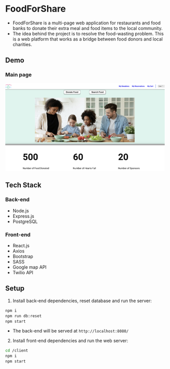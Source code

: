 # FoodForShare
- FoodForShare is a multi-page web application for restaurants and food banks to donate their extra meal and food items to the local community. 
- The idea behind the project is to resolve the food-wasting problem. This is a web platform that works as a bridge between food donors and local charities.

## Demo
### Main page
!["Main page"](https://github.com/nikaffa/FoodForShare/blob/main/docs/main_page.png)

## Tech Stack
### Back-end
- Node.js
- Express.js
- PostgreSQL

### Front-end
- React.js
- Axios
- Bootstrap
- SASS
- Google map API
- Twilio API

## Setup

1. Install back-end dependencies, reset database and run the server: 
```bash
npm i
npm run db:reset
npm start
```
 - The back-end will be served at `http://localhost:8080/`
2. Install front-end dependencies and run the web server: 
```bash
cd /client
npm i
npm start
```


